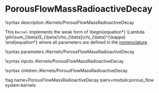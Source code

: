 # PorousFlowMassRadioactiveDecay

!syntax description /Kernels/PorousFlowMassRadioactiveDecay

This `Kernel` implements the weak form of
\begin{equation*}
  \Lambda \phi\sum_{\beta}S_{\beta}\rho_{\beta}\chi_{\beta}^{\kappa}
\end{equation*}
where all parameters are defined in the [nomenclature](/nomenclature.md).

!syntax parameters /Kernels/PorousFlowMassRadioactiveDecay

!syntax inputs /Kernels/PorousFlowMassRadioactiveDecay

!syntax children /Kernels/PorousFlowMassRadioactiveDecay

!tag name=PorousFlowMassRadioactiveDecay pairs=module:porous_flow system:kernels
